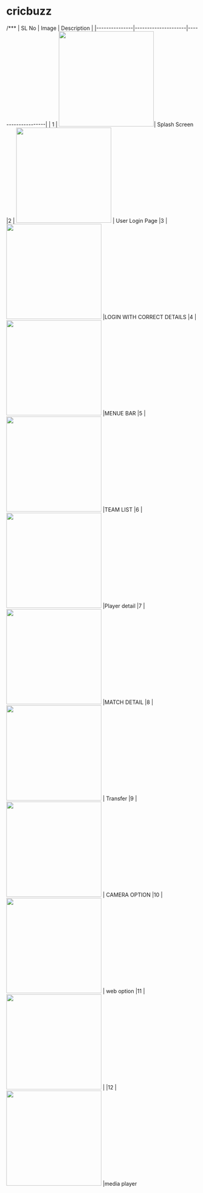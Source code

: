 # cricbuzz
/***
| SL No         | Image               |        Description |
|---------------|---------------------|--------------------|
| 1 | <img src="https://user-images.githubusercontent.com/34774248/63296001-0ff65780-c29c-11e9-93c4-5e82b8642334.png" width="250"/>|    Splash Screen
|2 | <img src="https://user-images.githubusercontent.com/50931393/63290002-73798880-c28e-11e9-8493-4e527c7964d6.png" width="250"/> | User Login Page 
|3 | <img src="https://user-images.githubusercontent.com/50931393/63290205-f39fee00-c28e-11e9-92af-7b787946bb17.png" width="250"/> |LOGIN WITH CORRECT DETAILS
|4 | <img src="https://user-images.githubusercontent.com/50931393/63290241-09adae80-c28f-11e9-8048-5cd4dfaf38f9.png" width="250"/> |MENUE BAR 
|5 | <img src="https://user-images.githubusercontent.com/50931393/63290364-4f6a7700-c28f-11e9-8f80-ad586295959f.png" width="250"/> |TEAM LIST
|6 | <img src="https://user-images.githubusercontent.com/50931393/63290490-7b85f800-c28f-11e9-8e5b-c3f85e7d3c59.png" width="250"/> |Player detail
|7 | <img src="https://user-images.githubusercontent.com/50931393/63290558-a3755b80-c28f-11e9-99ec-005a6b0231c4.png" width="250"/> |MATCH DETAIL
|8 | <img src="https://user-images.githubusercontent.com/50931393/63290612-c0119380-c28f-11e9-95ad-c424dded0b98.png" width="250"/> | Transfer
|9 | <img src="https://user-images.githubusercontent.com/50931393/63290646-df102580-c28f-11e9-94ca-7789dbfd87dc.png" width="250"/> | CAMERA OPTION
|10 | <img src="https://user-images.githubusercontent.com/50931393/63290693-fea74e00-c28f-11e9-9c46-c43c9661dba4.png" width="250"/> | web option
|11 | <img src="https://user-images.githubusercontent.com/50931393/63290766-2ac2cf00-c290-11e9-8812-0bac1c38e9cc.png" width="250"/> |
|12 | <img src="https://user-images.githubusercontent.com/50931393/63290827-44fcad00-c290-11e9-95a0-1f542f988878.png" width="250"/> |media player
